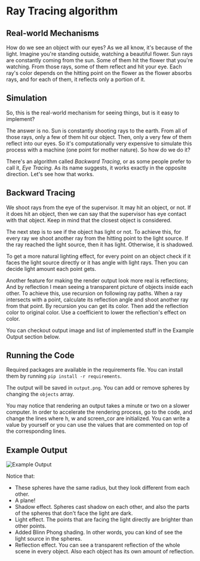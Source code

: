 # Ray Tracing algorithm

## Real-world Mechanisms

How do we see an object with our eyes? As we all know, it's because of the light. Imagine you're standing outside, watching a beautiful flower. Sun rays are constantly coming from the sun. Some of them hit the flower that you're watching. From those rays, some of them reflect and hit your eye. Each ray's color depends on the hitting point on the flower as the flower absorbs rays, and for each of them, it reflects only a portion of it. 

## Simulation

So, this is the real-world mechanism for seeing things, but is it easy to implement?

The answer is no. Sun is constantly shooting rays to the earth. From all of those rays, only a few of them hit our object. Then, only a very few of them reflect into our eyes. So it's computationally very expensive to simulate this process with a machine (one point for mother nature). So how do we do it? 

There's an algorithm called *Backward Tracing*, or as some people prefer to call it, *Eye Tracing*. As its name suggests, it works exactly in the opposite direction. Let's see how that works.

## Backward Tracing

We shoot rays from the eye of the supervisor. It may hit an object, or not. If it does hit an object, then we can say that the supervisor has eye contact with that object. Keep in mind that the closest object is considered. 

The next step is to see if the object has light or not. To achieve this, for every ray we shoot another ray from the hitting point to the light source. If the ray reached the light source, then it has light. Otherwise, it is shadowed.

To get a more natural lighting effect, for every point on an object check if it faces the light source directly or it has angle with light rays. Then you can decide light amount each point gets. 

Another feature for making the render output look more real is reflections; And by reflection I mean seeing a transparent picture of objects inside each other. To achieve this, use recursion on following ray paths. When a ray intersects with a point, calculate its reflection angle and shoot another ray from that point. By recursion you can get its color. Then add the reflection color to original color. Use a coefficient to lower the reflection's effect on color.   

You can checkout output image and list of implemented stuff in the Example Output section below.      

## Running the Code

Required packages are available in the requirements file. You can install them by running ```pip install -r requirements```.

The output will be saved in ```output.png```. You can add or remove spheres by changing the ```objects``` array.

You may notice that rendering an output takes a minute or two on a slower computer. In order to accelerate the rendering process, go to the code, and change the lines where h, w and screen_cor are initialized. You can write a value by yourself or you can use the values that are commented on top of the corresponding lines. 

## Example Output

![Example Output](https://www.dl.dropboxusercontent.com/s/hh038pp5b43xzr4/Blinn-Phong%20Shading.png?dl=0)

Notice that:

* These spheres have the same radius, but they look different from each other.
* A plane!
* Shadow effect. Spheres cast shadow on each other, and also the parts of the spheres that don't face the light are dark.
* Light effect. The points that are facing the light directly are brighter than other points.
* Added Blinn Phong shading. In other words, you can kind of see the light source in the spheres. 
* Reflection effect. You can see a transparent reflection of the whole scene in every object. Also each object has its own amount of reflection.
